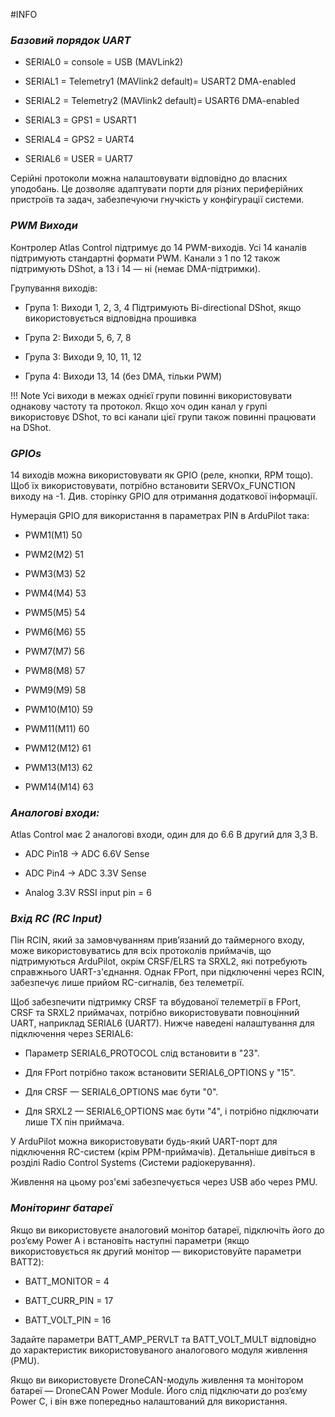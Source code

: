#INFO

### *Базовий порядок UART*

- SERIAL0 = console = USB (MAVLink2)

- SERIAL1 = Telemetry1 (MAVlink2 default)= USART2 DMA-enabled

- SERIAL2 = Telemetry2 (MAVlink2 default)= USART6 DMA-enabled

- SERIAL3 = GPS1 = USART1

- SERIAL4 = GPS2 = UART4

- SERIAL6 = USER = UART7


Серійні протоколи можна налаштовувати відповідно до власних уподобань.
Це дозволяє адаптувати порти для різних периферійних пристроїв та задач, забезпечуючи гнучкість у конфігурації системи.


### *PWM Виходи*

Контролер Atlas Control підтримує до 14 PWM-виходів. Усі 14 каналів підтримують стандартні формати PWM. Канали з 1 по 12 також підтримують DShot, а 13 і 14 — ні (немає DMA-підтримки).

Групування виходів:

- Група 1: Виходи 1, 2, 3, 4
Підтримують Bi-directional DShot, якщо використовується відповідна прошивка

- Група 2: Виходи 5, 6, 7, 8

- Група 3: Виходи 9, 10, 11, 12

- Група 4: Виходи 13, 14 (без DMA, тільки PWM)

!!! Note
Усі виходи в межах однієї групи повинні використовувати однакову частоту та протокол.
Якщо хоч один канал у групі використовує DShot, то всі канали цієї групи також повинні працювати на DShot.

### *GPIOs*

14 виходів можна використовувати як GPIO (реле, кнопки, RPM тощо). Щоб їх використовувати, потрібно встановити SERVOx_FUNCTION виходу на -1. Див. сторінку GPIO для отримання додаткової інформації.

Нумерація GPIO для використання в параметрах PIN в ArduPilot така:

- PWM1(M1) 50

- PWM2(M2) 51

- PWM3(M3) 52

- PWM4(M4) 53

- PWM5(M5) 54

- PWM6(M6) 55

- PWM7(M7) 56

- PWM8(M8) 57

- PWM9(M9) 58

- PWM10(M10) 59

- PWM11(M11) 60

- PWM12(M12) 61

- PWM13(M13) 62

- PWM14(M14) 63

### *Аналогові входи:*

Atlas Control має 2 аналогові входи, один для до 6.6 В другий для 3,3 В.

- ADC Pin18 -> ADC 6.6V Sense

- ADC Pin4 -> ADC 3.3V Sense

- Analog 3.3V RSSI input pin = 6

### *Вхід RC (RC Input)*

Пін RCIN, який за замовчуванням прив’язаний до таймерного входу, може використовуватись для всіх протоколів приймачів, що підтримуються ArduPilot, окрім CRSF/ELRS та SRXL2, які потребують справжнього UART-з'єднання. Однак FPort, при підключенні через RCIN, забезпечує лише прийом RC-сигналів, без телеметрії.

Щоб забезпечити підтримку CRSF та вбудованої телеметрії в FPort, CRSF та SRXL2 приймачах, потрібно використовувати повноцінний UART, наприклад SERIAL6 (UART7). Нижче наведені налаштування для підключення через SERIAL6:

- Параметр SERIAL6_PROTOCOL слід встановити в "23".

- Для FPort потрібно також встановити SERIAL6_OPTIONS у "15".

- Для CRSF — SERIAL6_OPTIONS має бути "0".

- Для SRXL2 — SERIAL6_OPTIONS має бути "4", і потрібно підключати лише TX пін приймача.

У ArduPilot можна використовувати будь-який UART-порт для підключення RC-систем (крім PPM-приймачів). Детальніше дивіться в розділі Radio Control Systems (Системи радіокерування).

Живлення на цьому роз'ємі забезпечується через USB або через PMU.

### *Моніторинг батареї*

Якщо ви використовуєте аналоговий монітор батареї, підключіть його до роз’єму Power A і встановіть наступні параметри (якщо використовується як другий монітор — використовуйте параметри BATT2):

- BATT_MONITOR = 4

- BATT_CURR_PIN = 17

- BATT_VOLT_PIN = 16

Задайте параметри BATT_AMP_PERVLT та BATT_VOLT_MULT відповідно до характеристик використовуваного аналогового модуля живлення (PMU).

Якщо ви використовуєте DroneCAN-модуль живлення та монітором батареї — DroneCAN Power Module. Його слід підключати до роз’єму Power C, і він вже попередньо налаштований для використання.
